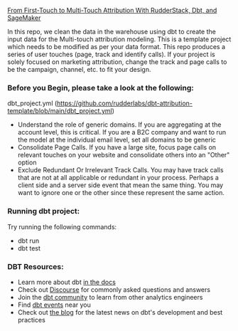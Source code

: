[From First-Touch to Multi-Touch Attribution With RudderStack, Dbt, and SageMaker](https://www.rudderstack.com/blog/from-first-touch-to-multi-touch-attribution-with-rudderstack-dbt-and-sagemaker/)

In this repo, we clean the data in the warehouse using dbt to create the input data for the Multi-touch attribution modeling. This is a template project which needs to be modified as per your data format.    This repo produces a series of user touches (page, track and identify calls).  If your project is solely focused on marketing attribution, change the track and page calls to be the campaign, channel, etc. to fit your design.

### Before you Begin, please take a look at the following:

dbt_project.yml (https://github.com/rudderlabs/dbt-attribution-template/blob/main/dbt_project.yml)
  - Understand the role of generic domains.  If you are aggregating at the account level, this is critical.  If you are a B2C company and want to run the model at the individual email level, set all domains to be generic
  - Consolidate Page Calls.  If you have a large site, focus page calls on relevant touches on your website and consolidate others into an "Other" option
  - Exclude Redundant Or Irrelevant Track Calls.  You may have track calls that are not at all applicable or redundant in your process.  Perhaps a client side and a server side event that mean the same thing.  You may want to ignore one or the other since these represent the same action.



### Running dbt project:

Try running the following commands:
- dbt run
- dbt test


### DBT Resources:
- Learn more about dbt [in the docs](https://docs.getdbt.com/docs/introduction)
- Check out [Discourse](https://discourse.getdbt.com/) for commonly asked questions and answers
- Join the [dbt community](http://community.getbdt.com/) to learn from other analytics engineers
- Find [dbt events](https://events.getdbt.com) near you
- Check out [the blog](https://blog.getdbt.com/) for the latest news on dbt's development and best practices

